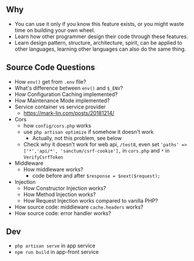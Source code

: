 ## Why

* You can use it only if you know this feature exists, or you might waste time on building your own wheel.
* Learn how other programmer design their code through these features.
* Learn design pattern, structure, architecture, spirit, can be applied to other languages, learning other languages can also do the same thing.

## Source Code Questions

* How `env()` get from `.env` file?
* What's difference between `env()` and `$_ENV`?
* How Configuration Caching implemented?
* How Maintenance Mode implemented?
* Service container vs service provider
  * https://mark-lin.com/posts/20181214/
* Cors
  * how `config/cors.php` works
  * use `php artisan optimize` if somehow it doesn't work
    * Actually, not this problem, see below
  * Check why it doesn't work for web api, `/test8`, even set `'paths' => ['*','api/*', 'sanctum/csrf-cookie'],` in `cors.php` and `*` in `VerifyCsrfToken`
* Middleware
  * How middleware works?
    * code before and after `$response = $next($request);`
* Injection
  * How Constructor Injection works?
  * How Method Injection works?
  * How Request Injection works compared to vanilla PHP?
* How source code: middleware `cache.headers` works?
* How source code: error handler works?

## Dev

* `php artisan serve` in app service
* `npm run build` in app-front service
